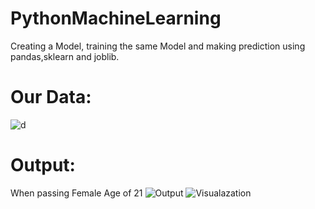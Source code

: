 # PythonMachineLearning
Creating a Model, training the same Model and making prediction using pandas,sklearn and joblib.
# Our Data:
![d](https://user-images.githubusercontent.com/101400043/164683117-7c78f06d-5070-4949-a0e7-ffe607927018.PNG)
# Output:
When passing Female Age of 21
![Output](https://user-images.githubusercontent.com/101400043/163703080-a145fb7a-dcbf-4972-bb46-ca98aea01106.PNG)
![Visualazation](https://user-images.githubusercontent.com/101400043/163703082-909941ea-476a-43db-98d8-ccdafe6ca097.PNG)
